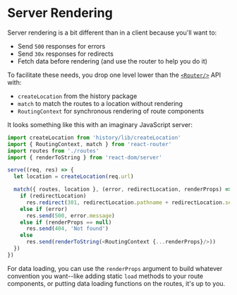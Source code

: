 # Server Rendering

Server rendering is a bit different than in a client because you'll want
to:

- Send `500` responses for errors
- Send `30x` responses for redirects
- Fetch data before rendering (and use the router to help you do it)

To facilitate these needs, you drop one level lower than the [`<Router/>`](/docs/API.md#Router)
API with:  

- `createLocation` from the history package
- `match` to match the routes to a location without rendering
- `RoutingContext` for synchronous rendering of route components

It looks something like this with an imaginary JavaScript server:

```js
import createLocation from 'history/lib/createLocation'
import { RoutingContext, match } from 'react-router'
import routes from './routes'
import { renderToString } from 'react-dom/server'

serve((req, res) => {
  let location = createLocation(req.url)

  match({ routes, location }, (error, redirectLocation, renderProps) => {
    if (redirectLocation)
      res.redirect(301, redirectLocation.pathname + redirectLocation.search)
    else if (error)
      res.send(500, error.message)
    else if (renderProps == null)
      res.send(404, 'Not found')
    else
      res.send(renderToString(<RoutingContext {...renderProps}/>))
  })
})
```

For data loading, you can use the `renderProps` argument to build whatever
convention you want--like adding static `load` methods to your route
components, or putting data loading functions on the routes, it's up to
you.
